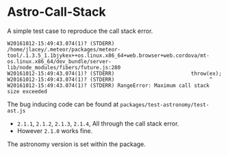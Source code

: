 # Astro-Call-Stack

A simple test case to reproduce the call stack error.

```
W20161012-15:49:43.074(1)? (STDERR) /home/jlacey/.meteor/packages/meteor-tool/.1.3.5_1.1bjykex++os.linux.x86_64+web.browser+web.cordova/mt-os.linux.x86_64/dev_bundle/server-lib/node_modules/fibers/future.js:280
W20161012-15:49:43.074(1)? (STDERR) 						throw(ex);
W20161012-15:49:43.074(1)? (STDERR) 						      ^
W20161012-15:49:43.074(1)? (STDERR) RangeError: Maximum call stack size exceeded
```

The bug inducing code can be found at `packages/test-astronomy/test-ast.js`

- `2.1.1`, `2.1.2`, `2.1.3`, `2.1.4`, All through the call stack error.
- However `2.1.0` works fine.

The astronomy version is set within the package.